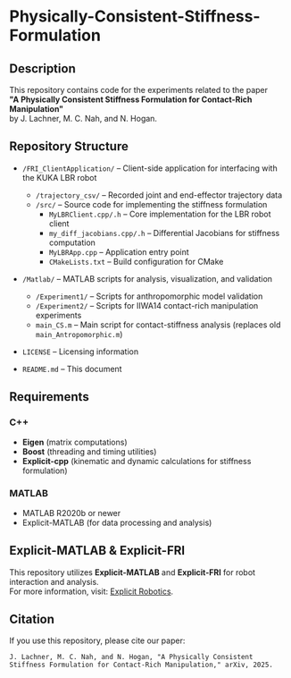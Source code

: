 # Physically-Consistent-Stiffness-Formulation 

## Description  
This repository contains code for the experiments related to the paper  
**"A Physically Consistent Stiffness Formulation for Contact-Rich Manipulation"**  
by J. Lachner, M. C. Nah, and N. Hogan.

## Repository Structure  

- `/FRI_ClientApplication/` – Client-side application for interfacing with the KUKA LBR robot  
  - `/trajectory_csv/` – Recorded joint and end-effector trajectory data  
  - `/src/` – Source code for implementing the stiffness formulation  
    - `MyLBRClient.cpp/.h` – Core implementation for the LBR robot client  
    - `my_diff_jacobians.cpp/.h` – Differential Jacobians for stiffness computation  
    - `MyLBRApp.cpp` – Application entry point  
    - `CMakeLists.txt` – Build configuration for CMake  

- `/Matlab/` – MATLAB scripts for analysis, visualization, and validation  
  - `/Experiment1/` – Scripts for anthropomorphic model validation  
  - `/Experiment2/` – Scripts for IIWA14 contact-rich manipulation experiments  
  - `main_CS.m` – Main script for contact-stiffness analysis (replaces old `main_Antropomorphic.m`)

- `LICENSE` – Licensing information  
- `README.md` – This document  

## Requirements  

### C++  
- **Eigen** (matrix computations)  
- **Boost** (threading and timing utilities)  
- **Explicit-cpp** (kinematic and dynamic calculations for stiffness formulation)  

### MATLAB  
- MATLAB R2020b or newer  
- Explicit-MATLAB (for data processing and analysis)  

## Explicit-MATLAB & Explicit-FRI  
This repository utilizes **Explicit-MATLAB** and **Explicit-FRI** for robot interaction and analysis.  
For more information, visit: [Explicit Robotics](https://explicit-robotics.github.io/).

## Citation  
If you use this repository, please cite our paper:

    J. Lachner, M. C. Nah, and N. Hogan, "A Physically Consistent Stiffness Formulation for Contact-Rich Manipulation," arXiv, 2025.